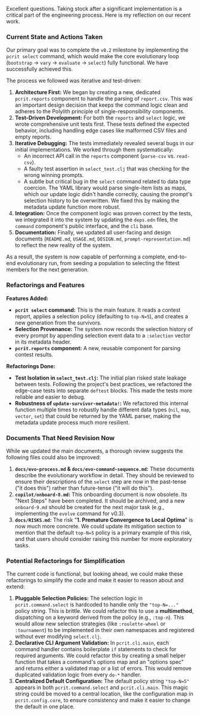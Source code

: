 Excellent questions. Taking stock after a significant implementation is a critical part of the engineering process. Here is my reflection on our recent work.

### Current State and Actions Taken

Our primary goal was to complete the `v0.2` milestone by implementing the `pcrit select` command, which would make the core evolutionary loop (`bootstrap` -> `vary` -> `evaluate` -> `select`) fully functional. We have successfully achieved this.

The process we followed was iterative and test-driven:

1.  **Architecture First:** We began by creating a new, dedicated `pcrit.reports` component to handle the parsing of `report.csv`. This was an important design decision that keeps the command logic clean and adheres to the Polylith principle of single-responsibility components.
2.  **Test-Driven Development:** For both the `reports` and `select` logic, we wrote comprehensive unit tests first. These tests defined the expected behavior, including handling edge cases like malformed CSV files and empty reports.
3.  **Iterative Debugging:** The tests immediately revealed several bugs in our initial implementations. We worked through them systematically:
    *   An incorrect API call in the `reports` component (`parse-csv` vs. `read-csv`).
    *   A faulty test assertion in `select_test.clj` that was checking for the wrong winning prompts.
    *   A subtle but critical bug in the `select` command related to data type coercion. The YAML library would parse single-item lists as maps, which our update logic didn't handle correctly, causing the prompt's selection history to be overwritten. We fixed this by making the metadata update function more robust.
4.  **Integration:** Once the component logic was proven correct by the tests, we integrated it into the system by updating the `deps.edn` files, the `command` component's public interface, and the `cli` base.
5.  **Documentation:** Finally, we updated all user-facing and design documents (`README.md`, `USAGE.md`, `DESIGN.md`, `prompt-representation.md`) to reflect the new reality of the system.

As a result, the system is now capable of performing a complete, end-to-end evolutionary run, from seeding a population to selecting the fittest members for the next generation.

### Refactorings and Features

**Features Added:**

*   **`pcrit select` command:** This is the main feature. It reads a contest report, applies a selection policy (defaulting to `top-N=5`), and creates a new generation from the survivors.
*   **Selection Provenance:** The system now records the selection history of every prompt by appending selection event data to a `:selection` vector in its metadata header.
*   **`pcrit.reports` component:** A new, reusable component for parsing contest results.

**Refactorings Done:**

*   **Test Isolation in `select_test.clj`:** The initial plan risked state leakage between tests. Following the project's best practices, we refactored the edge-case tests into separate `deftest` blocks. This made the tests more reliable and easier to debug.
*   **Robustness of `update-survivor-metadata!`:** We refactored this internal function multiple times to robustly handle different data types (`nil`, `map`, `vector`, `set`) that could be returned by the YAML parser, making the metadata update process much more resilient.

### Documents That Need Revision Now

While we updated the main documents, a thorough review suggests the following files could also be improved:

1.  **`docs/evo-process.md` & `docs/evo-command-sequence.md`:** These documents describe the evolutionary workflow in detail. They should be reviewed to ensure their descriptions of the `select` step are now in the past-tense ("it does this") rather than future-tense ("it will do this").
2.  **`copilot/onboard-8.md`:** This onboarding document is now obsolete. Its "Next Steps" have been completed. It should be archived, and a new `onboard-9.md` should be created for the next major task (e.g., implementing the `evolve` command for v0.3).
3.  **`docs/RISKS.md`:** The risk "**1. Premature Convergence to Local Optima**" is now much more concrete. We could update its mitigation section to mention that the default `top-N=5` policy is a primary example of this risk, and that users should consider raising this number for more exploratory tasks.

### Potential Refactorings for Simplification

The current code is functional, but looking ahead, we could make these refactorings to simplify the code and make it easier to reason about and extend:

1.  **Pluggable Selection Policies:** The selection logic in `pcrit.command.select` is hardcoded to handle only the `"top-N=..."` policy string. This is brittle. We could refactor this to use a **multimethod**, dispatching on a keyword derived from the policy (e.g., `:top-n`). This would allow new selection strategies (like `:roulette-wheel` or `:tournament`) to be implemented in their own namespaces and registered without ever modifying `select.clj`.
2.  **Declarative CLI Argument Validation:** In `pcrit.cli.main`, each command handler contains boilerplate `if` statements to check for required arguments. We could refactor this by creating a small helper function that takes a command's options map and an "options spec" and returns either a validated map or a list of errors. This would remove duplicated validation logic from every `do-*` handler.
3.  **Centralized Default Configuration:** The default policy string `"top-N=5"` appears in both `pcrit.command.select` and `pcrit.cli.main`. This magic string could be moved to a central location, like the configuration map in `pcrit.config.core`, to ensure consistency and make it easier to change the default in one place.
